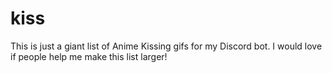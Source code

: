 # kiss
This is just a giant list of Anime Kissing gifs for my Discord bot. I would love if people help me make this list larger!
